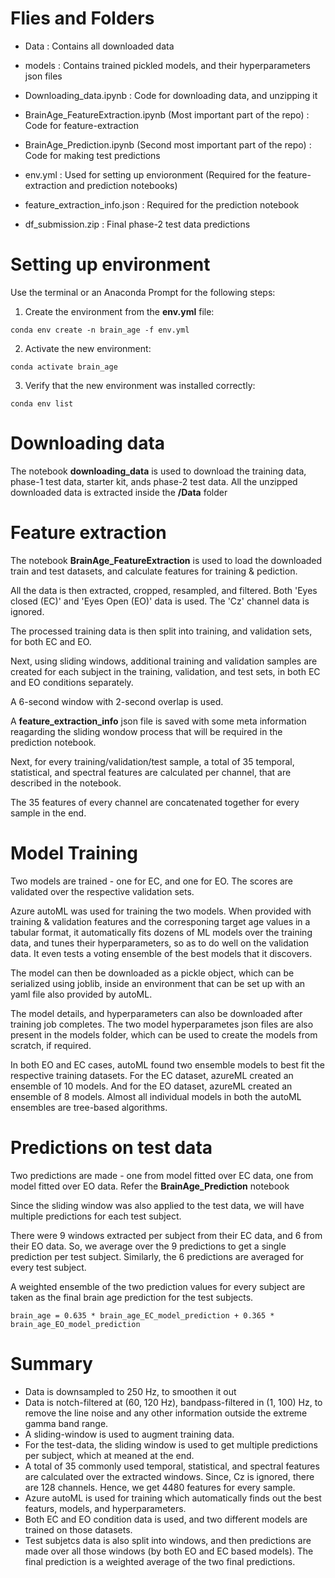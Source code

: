 # Flies and Folders

- Data : Contains all downloaded data

- models : Contains trained pickled models, and their hyperparameters json files

- Downloading_data.ipynb : Code for downloading data, and unzipping it

- BrainAge_FeatureExtraction.ipynb (Most important part of the repo) : Code for feature-extraction

- BrainAge_Prediction.ipynb (Second most important part of the repo) : Code for making test predictions

- env.yml : Used for setting up envioronment (Required for the feature-extraction and prediction notebooks)

- feature_extraction_info.json : Required for the prediction notebook

- df_submission.zip : Final phase-2 test data predictions

# Setting up environment

Use the terminal or an Anaconda Prompt for the following steps:

1. Create the environment from the **env.yml** file:
```
conda env create -n brain_age -f env.yml
```
2. Activate the new environment: 
```
conda activate brain_age
```
3. Verify that the new environment was installed correctly:
```
conda env list
```
# Downloading data
The notebook **downloading_data** is used to download the training data, phase-1 test data, starter kit, ands phase-2 test data. All the unzipped downloaded data is extracted inside the **/Data** folder

# Feature extraction
The notebook **BrainAge_FeatureExtraction** is used to load the downloaded train and test datasets, and calculate features for training & pediction.

All the data is then extracted, cropped, resampled, and filtered. Both 'Eyes closed (EC)' and 'Eyes Open (EO)' data is used. The 'Cz' channel data is ignored.

The processed training data is then split into training, and validation sets, for both EC and EO.

Next, using sliding windows, additional training and validation samples are created for each subject in the training, validation, and test sets, in both EC and EO conditions separately. 

A 6-second window with 2-second overlap is used.

A **feature_extraction_info** json file is saved with some meta information reagarding the sliding wondow process that will be required in the prediction notebook. 

Next, for every training/validation/test sample, a total of 35 temporal, statistical, and spectral features are calculated per channel, that are described in the notebook.

The 35 features of every channel are concatenated together for every sample in the end.

# Model Training

Two models are trained - one for EC, and one for EO. The scores are validated over the respective validation sets.

Azure autoML was used for training the two models. When provided with training & validation features and the corresponing target age values in a tabular format, it automatically fits dozens of ML models over the training data, and tunes their hyperparameters, so as to do well on the validation data. It even tests a voting ensemble of the best models that it discovers. 

The model can then be downloaded as a pickle object, which can be serialized using joblib, inside an environment that can be set up with an yaml file also provided by autoML.

The model details, and hyperparameters can also be downloaded after training job completes. The two model hyperparametes json files are also present in the models folder, which can be used to create the models from scratch, if required.

In both EO and EC cases, autoML found two ensemble models to best fit the respective training datasets. For the EC dataset, azureML created an ensemble of 10 models. And for the EO dataset, azureML created an ensemble of 8 models. Almost all individual models in both the autoML ensembles are tree-based algorithms.

# Predictions on test data
 
 Two predictions are made - one from model fitted over EC data, one from model fitted over EO data. Refer the **BrainAge_Prediction** notebook
 
 Since the sliding window was also applied to the test data, we will have multiple predictions for each test subject. 
 
 There were 9 windows extracted per subject from their EC data, and 6 from their EO data. So, we average over the 9 predictions to get a single prediction per test subject. Similarly, the 6 predictions are averaged for every test subject.
 
 A weighted ensemble of the two prediction values for every subject are taken as the final brain age prediction for the test subjects.
 
 ```
 brain_age = 0.635 * brain_age_EC_model_prediction + 0.365 * brain_age_EO_model_prediction
 ```
 # Summary
 - Data is downsampled to 250 Hz, to smoothen it out
 - Data is notch-filtered at (60, 120 Hz), bandpass-filtered in (1, 100) Hz, to remove the line noise and any other information outside the extreme gamma band range.
 - A sliding-window is used to augment training data. 
 - For the test-data, the sliding window is used to get multiple predictions per subject, which at meaned at the end.
 - A total of 35 commonly used temporal, statistical, and spectral features are calculated over the extracted windows. Since, Cz is ignored, there are 128 channels. Hence, we get 4480 features for every sample.
 - Azure autoML is used for training which automatically finds out the best featurs, models, and hyperparameters.
 - Both EC and EO condition data is used, and two different models are trained on those datasets.
 - Test subjetcs data is also split into windows, and then predictions are made over all those windows (by both EO and EC based models). The final prediction is a weighted average of the two final predictions. 